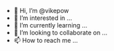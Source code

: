 - 👋 Hi, I’m @vikepow
- 👀 I’m interested in ...
- 🌱 I’m currently learning ...
- 💞️ I’m looking to collaborate on ...
- 📫 How to reach me ...

<!---
vikepow/vikepow is a ✨ special ✨ repository because its `README.md` (this file) appears on your GitHub profile.
You can click the Preview link to take a look at your changes.
--->
